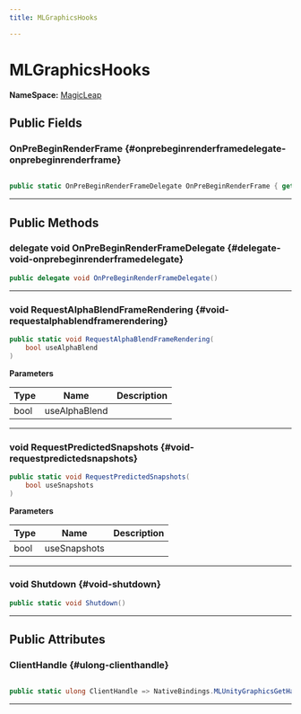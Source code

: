 ```yaml
---
title: MLGraphicsHooks

---
```


# MLGraphicsHooks



**NameSpace:** 
[MagicLeap](/versioned_docs/version-31-Aug-2023/unity-api/api/UnityEngine.XR.MagicLeap/UnityEngine.XR.MagicLeap.md) 








## Public Fields

### OnPreBeginRenderFrame {#onprebeginrenderframedelegate-onprebeginrenderframe}

```csharp

public static OnPreBeginRenderFrameDelegate OnPreBeginRenderFrame { get; set; }

```






-----------

## Public Methods

### delegate void OnPreBeginRenderFrameDelegate {#delegate-void-onprebeginrenderframedelegate}

```csharp
public delegate void OnPreBeginRenderFrameDelegate()
```






-----------

### void RequestAlphaBlendFrameRendering {#void-requestalphablendframerendering}

```csharp
public static void RequestAlphaBlendFrameRendering(
    bool useAlphaBlend
)
```


**Parameters**

| Type | Name  | Description  | 
|--|--|--|
| bool |useAlphaBlend||






-----------

### void RequestPredictedSnapshots {#void-requestpredictedsnapshots}

```csharp
public static void RequestPredictedSnapshots(
    bool useSnapshots
)
```


**Parameters**

| Type | Name  | Description  | 
|--|--|--|
| bool |useSnapshots||






-----------

### void Shutdown {#void-shutdown}

```csharp
public static void Shutdown()
```






-----------

## Public Attributes

### ClientHandle {#ulong-clienthandle}

```csharp

public static ulong ClientHandle => NativeBindings.MLUnityGraphicsGetHandle();

```






-----------


